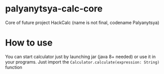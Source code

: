 # palyanytsya-calc-core
Core of future project HackCalc (name is not final, codename Palyanytsya)

# How to use
You can start calculator just by launching jar (java 8+ needed) or use it in your programs. Just import the `Calculator.calculate(expression: String)` function
